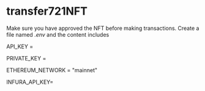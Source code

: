 # transfer721NFT
Make sure you have approved the NFT before making transactions.
Create a file named *.env* and the content includes

API_KEY = 

PRIVATE_KEY =

ETHEREUM_NETWORK = "mainnet"

INFURA_API_KEY=
